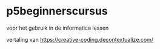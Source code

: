 # p5beginnerscursus
voor het gebruik in de informatica lessen

vertaling van https://creative-coding.decontextualize.com/
